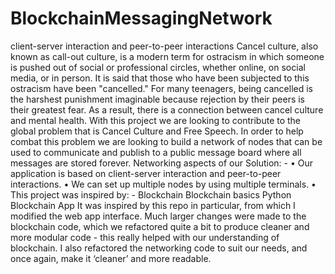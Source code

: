 # BlockchainMessagingNetwork
client-server interaction and peer-to-peer interactions
Cancel culture, also known as call-out culture, is a modern term for ostracism in which 
someone is pushed out of social or professional circles, whether online, on social media, or in 
person. It is said that those who have been subjected to this ostracism have been "cancelled."
For many teenagers, being cancelled is the harshest punishment imaginable because rejection 
by their peers is their greatest fear. As a result, there is a connection between cancel culture 
and mental health.
With this project we are looking to contribute to the global problem that is Cancel Culture 
and Free Speech. In order to help combat this problem we are looking to build a network of 
nodes that can be used to communicate and publish to a public message board where all 
messages are stored forever.
Networking aspects of our Solution: -
• Our application is based on client-server interaction and peer-to-peer interactions.
• We can set up multiple nodes by using multiple terminals.
• This project was inspired by: -
Blockchain
Blockchain basics
Python Blockchain App
It was inspired by this repo in particular, from which I modified the web app 
interface. Much larger changes were made to the blockchain code, which we 
refactored quite a bit to produce cleaner and more modular code - this really helped 
with our understanding of blockchain. I also refactored the networking code to suit 
our needs, and once again, make it ‘cleaner’ and more readable.
